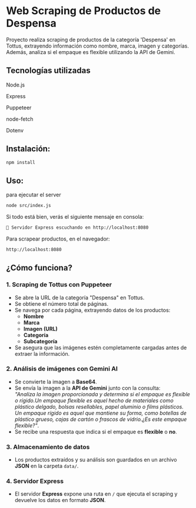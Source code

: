 <h1>Web Scraping de Productos de Despensa</h1>
Proyecto realiza scraping de productos de la categoría 'Despensa' en Tottus, extrayendo información como nombre, marca, imagen y categorías. Además, analiza si el empaque es flexible utilizando la API de Gemini.

<h2>Tecnologías utilizadas</h2>

Node.js 

Express 

Puppeteer 

node-fetch 

Dotenv 

<h2>Instalación:</h2>

```sh
npm install
```

<h2>Uso:</h2>

para ejecutar el server 

```sh
node src/index.js
```

Si todo está bien, verás el siguiente mensaje en consola:

```sh
🚀 Servidor Express escuchando en http://localhost:8080
```

Para scrapear productos, en el navegador:

```sh
http://localhost:8080
```

## ¿Cómo funciona?

### 1. Scraping de Tottus con Puppeteer

- Se abre la URL de la categoría "Despensa" en Tottus.
- Se obtiene el número total de páginas.
- Se navega por cada página, extrayendo datos de los productos:
  - **Nombre**
  - **Marca**
  - **Imagen (URL)**
  - **Categoría**
  - **Subcategoría**
- Se asegura que las imágenes estén completamente cargadas antes de extraer la información.

### 2. Análisis de imágenes con Gemini AI

- Se convierte la imagen a **Base64**.
- Se envía la imagen a la **API de Gemini** junto con la consulta:  
  *"Analiza la imagen proporcionada y determina si el empaque es flexible o rígido.Un empaque flexible es aquel hecho de materiales como plástico delgado, bolsas resellables, papel aluminio o films plásticos. Un empaque rígido es aquel que mantiene su forma, como botellas de plástico grueso, cajas de cartón o frascos de vidrio.¿Es este empaque flexible?"*.
- Se recibe una respuesta que indica si el empaque es **flexible** o **no**.

### 3. Almacenamiento de datos

- Los productos extraídos y su análisis son guardados en un archivo **JSON** en la carpeta `data/`.

### 4. Servidor Express

- El servidor **Express** expone una ruta en `/` que ejecuta el scraping y devuelve los datos en formato **JSON**.


